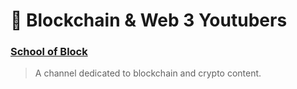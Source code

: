 # 💠 Blockchain & Web 3 Youtubers

### [School of Block](https://www.youtube.com/channel/UCIf6_vhXwfnwbmG4R3rH9zg)

> A channel dedicated to blockchain and crypto content.
